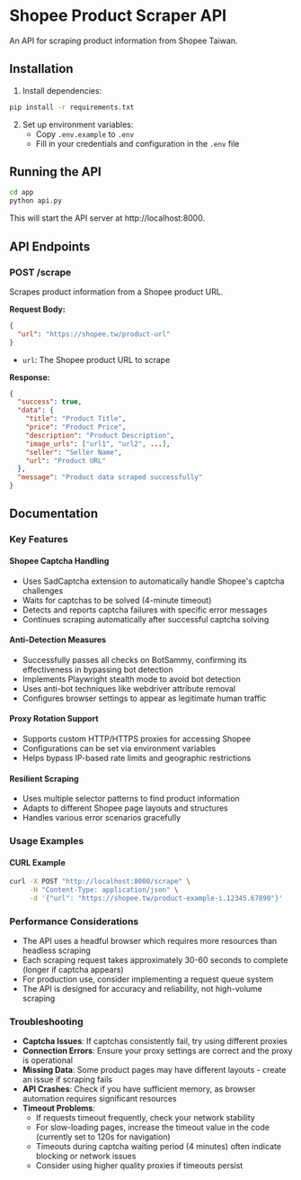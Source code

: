 # Shopee Product Scraper API

An API for scraping product information from Shopee Taiwan.

## Installation

1. Install dependencies:
```bash
pip install -r requirements.txt
```

2. Set up environment variables:
   - Copy `.env.example` to `.env`
   - Fill in your credentials and configuration in the `.env` file

## Running the API

```bash
cd app
python api.py
```

This will start the API server at http://localhost:8000.

## API Endpoints

### POST /scrape

Scrapes product information from a Shopee product URL.

**Request Body:**
```json
{
  "url": "https://shopee.tw/product-url"
}
```

- `url`: The Shopee product URL to scrape

**Response:**
```json
{
  "success": true,
  "data": {
    "title": "Product Title",
    "price": "Product Price",
    "description": "Product Description",
    "image_urls": ["url1", "url2", ...],
    "seller": "Seller Name",
    "url": "Product URL"
  },
  "message": "Product data scraped successfully"
}
```

## Documentation

### Key Features

#### Shopee Captcha Handling
- Uses SadCaptcha extension to automatically handle Shopee's captcha challenges
- Waits for captchas to be solved (4-minute timeout)
- Detects and reports captcha failures with specific error messages
- Continues scraping automatically after successful captcha solving

#### Anti-Detection Measures
- Successfully passes all checks on BotSammy, confirming its effectiveness in bypassing bot detection
- Implements Playwright stealth mode to avoid bot detection
- Uses anti-bot techniques like webdriver attribute removal
- Configures browser settings to appear as legitimate human traffic

#### Proxy Rotation Support
- Supports custom HTTP/HTTPS proxies for accessing Shopee
- Configurations can be set via environment variables
- Helps bypass IP-based rate limits and geographic restrictions

#### Resilient Scraping
- Uses multiple selector patterns to find product information
- Adapts to different Shopee page layouts and structures
- Handles various error scenarios gracefully

### Usage Examples

#### CURL Example
```bash
curl -X POST "http://localhost:8000/scrape" \
     -H "Content-Type: application/json" \
     -d '{"url": "https://shopee.tw/product-example-i.12345.67890"}'
```

### Performance Considerations

- The API uses a headful browser which requires more resources than headless scraping
- Each scraping request takes approximately 30-60 seconds to complete (longer if captcha appears)
- For production use, consider implementing a request queue system
- The API is designed for accuracy and reliability, not high-volume scraping

### Troubleshooting

- **Captcha Issues**: If captchas consistently fail, try using different proxies
- **Connection Errors**: Ensure your proxy settings are correct and the proxy is operational
- **Missing Data**: Some product pages may have different layouts - create an issue if scraping fails
- **API Crashes**: Check if you have sufficient memory, as browser automation requires significant resources
- **Timeout Problems**: 
  - If requests timeout frequently, check your network stability
  - For slow-loading pages, increase the timeout value in the code (currently set to 120s for navigation)
  - Timeouts during captcha waiting period (4 minutes) often indicate blocking or network issues
  - Consider using higher quality proxies if timeouts persist